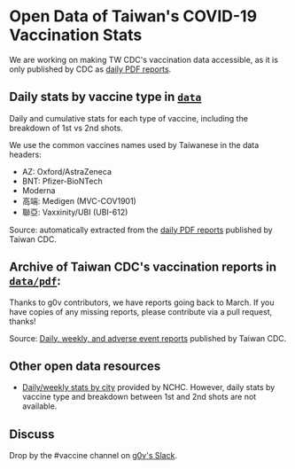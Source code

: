 # Open Data of Taiwan's COVID-19 Vaccination Stats
 
We are working on making TW CDC's vaccination data accessible, as it is only published by CDC as [daily PDF reports](https://www.cdc.gov.tw/Category/Page/9jFXNbCe-sFK9EImRRi2Og). 
 
## Daily stats by vaccine type in [`data`](data)

Daily and cumulative stats for each type of vaccine, including the breakdown of 1st vs 2nd shots. 

We use the common vaccines names used by Taiwanese in the data headers:
* AZ: Oxford/AstraZeneca
* BNT: Pfizer-BioNTech
* Moderna
* 高端: Medigen (MVC-COV1901)
* 聯亞: Vaxxinity/UBI (UBI-612)

Source: automatically extracted from the [daily PDF reports](https://www.cdc.gov.tw/Category/Page/9jFXNbCe-sFK9EImRRi2Og) published by Taiwan CDC.


## Archive of Taiwan CDC's vaccination reports in [`data/pdf`](data/pdf): 

Thanks to g0v contributors, we have reports going back to March. If you have copies of any missing reports, please contribute via a pull request, thanks!

Source: [Daily, weekly, and adverse event reports](https://www.cdc.gov.tw/Category/Page/9jFXNbCe-sFK9EImRRi2Og) published by Taiwan CDC. 

## Other open data resources
* [Daily/weekly stats by city](https://covid-19.nchc.org.tw/dt_002-csse_covid_19_daily_reports_vaccine_city2.php) provided by NCHC. However, daily stats by vaccine type and breakdown between 1st and 2nd shots are not available.

## Discuss

Drop by the #vaccine channel on [g0v's Slack](https://join.g0v.tw/).
